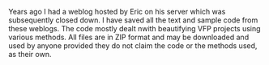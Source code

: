 Years ago I had a weblog hosted by Eric on his server which was subsequently closed down.
I have saved all the text and sample code from these weblogs.
The code mostly dealt nwith beautifying VFP projects using various methods.
All files are in ZIP format and may be downloaded and used by anyone provided they do not claim the code or the methods used, as their own.
